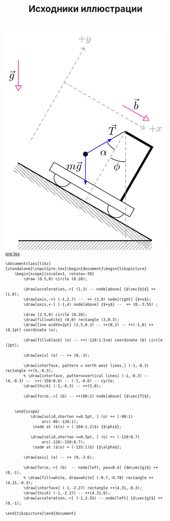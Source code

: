 ﻿---
title: "Исходники иллюстрации"
type: "notpost"
---
<a class="imag2" href="/cook/gallery/tikzpicture_43ea12194f3caf9950ad08f0143f07f2.tex"><img src="/cook/gallery/tikzpicture_43ea12194f3caf9950ad08f0143f07f2.pdf.jpg" alt=""></a>
<a href="/cook/gallery/pre">pre.tex</a>
<pre><code class="language-latex">\documentclass[tikz]{standalone}\input{pre.tex}\begin{document}\begin{tikzpicture}
    \begin{scope}[xscale=1, rotate=-30]
        \draw (0.5,0) circle (0.28);

        \draw[acceleration,->] (1,3) -- node[above] {$\vec{b}$} ++ (1,0);
        \draw[axis,->] (-1,2.7) --  ++ (3,0) node[right] {$+x$}; 
        \draw[axis,<-] (-1,4) node[above] {$+y$} --  ++ (0,-3.55) ; 

        \draw (2.5,0) circle (0.28);
        \draw[fill=white] (0,0) rectangle (3,0.3);
        \draw[line width=2pt] (2.5,0.3) -- ++(0,2) -- ++(-1,0) ++(0,1pt) coordinate (o);

        \draw[fill=black] (o) -- ++(-120:1.5cm) coordinate (b) circle (2pt); 

        \draw[axis] (o) -- ++ (0,-3);

        \draw[interface, pattern = north west lines,] (-1,-0.3) rectangle ++(5,-0.3);
        % \draw[interface, pattern=vertical lines] (-1,-0.3) -- (4,-0.3) --  ++(-150:0.6) -- (-1,-0.6) -- cycle;
        \draw[thick] (-1,-0.3) -- ++(5,0);

        \draw[force,->] (b) -- ++(60:1) node[above] {$\vec{T}$};


    \end{scope}
           \draw[solid,shorten >=0.5pt, ] (o) ++ (-90:1)
                arc(-90:-120:1);
            \node at ($(o) + (-104:1.2)$) {$\phi$};

           \draw[solid,shorten >=0.5pt, ] (o) ++ (-120:0.7)
                arc(-120:-150:0.7);
            \node at ($(o) + (-135:1)$) {$\alpha$};

        \draw[axis] (o) -- ++ (0,-3.6);

        \draw[force,->] (b)  -- node[left, pos=0.4] {$m\vec{g}$} ++(0,-1);
        % \draw[fill=white, draw=white] (-0.7,-0.78) rectangle ++(4.31,-0.3);
        \draw[interface] (-1,-2.27) rectangle ++(4.31,-0.3);
        \draw[thick] (-1,-2.27) -- ++(4.31,0);
        \draw[acceleration,->] (-1,3.55) -- node[left] {$\vec{g}$} ++(0,-1);
    
\end{tikzpicture}\end{document}</code></pre>
